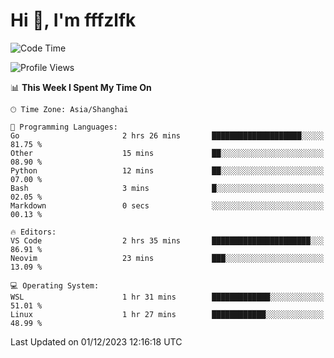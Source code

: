 # Hi 👋, I'm fffzlfk

<!--START_SECTION:waka-->
![Code Time](http://img.shields.io/badge/Code%20Time-605%20hrs%2046%20mins-blue)

![Profile Views](http://img.shields.io/badge/Profile%20Views-0-blue)

📊 **This Week I Spent My Time On** 

```text
🕑︎ Time Zone: Asia/Shanghai

💬 Programming Languages: 
Go                       2 hrs 26 mins       ████████████████████░░░░░   81.75 % 
Other                    15 mins             ██░░░░░░░░░░░░░░░░░░░░░░░   08.90 % 
Python                   12 mins             ██░░░░░░░░░░░░░░░░░░░░░░░   07.00 % 
Bash                     3 mins              █░░░░░░░░░░░░░░░░░░░░░░░░   02.05 % 
Markdown                 0 secs              ░░░░░░░░░░░░░░░░░░░░░░░░░   00.13 % 

🔥 Editors: 
VS Code                  2 hrs 35 mins       ██████████████████████░░░   86.91 % 
Neovim                   23 mins             ███░░░░░░░░░░░░░░░░░░░░░░   13.09 % 

💻 Operating System: 
WSL                      1 hr 31 mins        █████████████░░░░░░░░░░░░   51.01 % 
Linux                    1 hr 27 mins        ████████████░░░░░░░░░░░░░   48.99 % 
```


 Last Updated on 01/12/2023 12:16:18 UTC
<!--END_SECTION:waka-->
